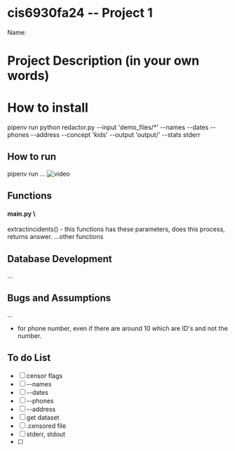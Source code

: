 # cis6930fa24 -- Project 1

Name:

# Project Description (in your own words)


# How to install
pipenv run python redactor.py --input 'demo_files/*' --names --dates --phones --address --concept 'kids' --output 'output/' --stats stderr

## How to run
pipenv run ...
![video](video)


## Functions
#### main.py \
extractincidents() - this functions has these parameters, does this process, returns answer.
...other functions

## Database Development
...

## Bugs and Assumptions
...
- for phone number, even if there are around 10 which are ID's and not the number.


## To do List
- [ ] censor flags
- [ ] --names
- [ ] --dates
- [ ] --phones
- [ ] --address
- [ ] get dataset
- [ ] .censored file
- [ ] stderr, stdout
- [ ] 